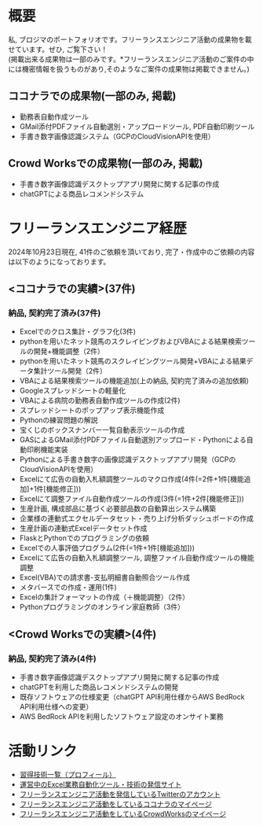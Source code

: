 # 概要
私, ブロジマのポートフォリオです。フリーランスエンジニア活動の成果物を載せています。ぜひ, ご覧下さい！
<br>(掲載出来る成果物は一部のみです。*フリーランスエンジニア活動のご案件の中には機密情報を扱うものがあり,そのようなご案件の成果物は掲載できません。)

## ココナラでの成果物(一部のみ, 掲載)
+ 勤務表自動作成ツール
+ GMail添付PDFファイル自動選別・アップロードツール, PDF自動印刷ツール
+ 手書き数字画像認識システム（GCPのCloudVisionAPIを使用）

## Crowd Worksでの成果物(一部のみ, 掲載)
+ 手書き数字画像認識デスクトップアプリ開発に関する記事の作成
+ chatGPTによる商品レコメンドシステム

# フリーランスエンジニア経歴
2024年10月23日現在, 41件のご依頼を頂いており, 完了・作成中のご依頼の内容は以下のようになっております。

## <ココナラでの実績>(37件)
### 納品, 契約完了済み(37件)
+ Excelでのクロス集計・グラフ化(3件)
+ pythonを用いたネット競馬のスクレイピングおよびVBAによる結果検索ツールの開発+機能調整（2件）
+ pythonを用いたネット競馬のスクレイピングツール開発+VBAによる結果データ集計ツール開発（2件）
+ VBAによる結果検索ツールの機能追加(上の納品, 契約完了済みの追加依頼)
+ Googleスプレッドシートの軽量化
+ VBAによる病院の勤務表自動作成ツールの作成(2件)
+ スプレッドシートのポップアップ表示機能作成
+ Pythonの練習問題の解説
+ 宝くじのボックスナンバー一覧自動表示ツールの作成
+ GASによるGMail添付PDFファイル自動選別アップロード・Pythonによる自動印刷機能実装
+ Pythonによる手書き数字の画像認識デスクトップアプリ開発（GCPのCloudVisionAPIを使用）
+ Excelにて広告の自動入札額調整ツールのマクロ作成(4件(=2件+1件[機能追加]+1件[機能修正]))
+ Excelにて調整ファイル自動作成ツールの作成(3件(=1件+2件[機能修正]))
+ 生産計画, 構成部品に基づく必要部品数の自動算出システム構築
+ 企業様の連動式エクセルデータセット・売り上げ分析ダッシュボードの作成
+ 生産計画の連動式Excelデータセット作成
+ FlaskとPythonでのプログラミングの依頼
+ Excelでの人事評価プログラム(2件(=1件+1件[機能追加]))
+ Excelにて広告の自動入札額調整ツール, 調整ファイル自動作成ツールの機能調整
+ Excel(VBA)での請求書-支払明細書自動照合ツール作成
+ メタバースでの作成・運用(1件)
+ Excelの集計フォーマットの作成（＋機能調整）（2件）
+ Pythonプログラミングのオンライン家庭教師（3件）

## <Crowd Worksでの実績>(4件)
### 納品, 契約完了済み(4件)
+ 手書き数字画像認識デスクトップアプリ開発に関する記事の作成
+ chatGPTを利用した商品レコメンドシステムの開発
+ 既存ソフトウェアの仕様変更（chatGPT API利用仕様からAWS BedRock API利用仕様への変更）
+ AWS BedRock APIを利用したソフトウェア設定のオンサイト業務

# 活動リンク
+ [習得技術一覧（プロフィール）](https://excel-program.com/profile/)
+ [運営中のExcel業務自動化ツール・技術の発信サイト](https://excel-program.com/)
+ [フリーランスエンジニア活動を発信しているTwitterのアカウント](https://twitter.com/fish_burozimapy)
+ [フリーランスエンジニア活動をしているココナラのマイページ](https://coconala.com/users/3423350)
+ [フリーランスエンジニア活動をしているCrowdWorksのマイページ](https://crowdworks.jp/public/employees/5066395)
